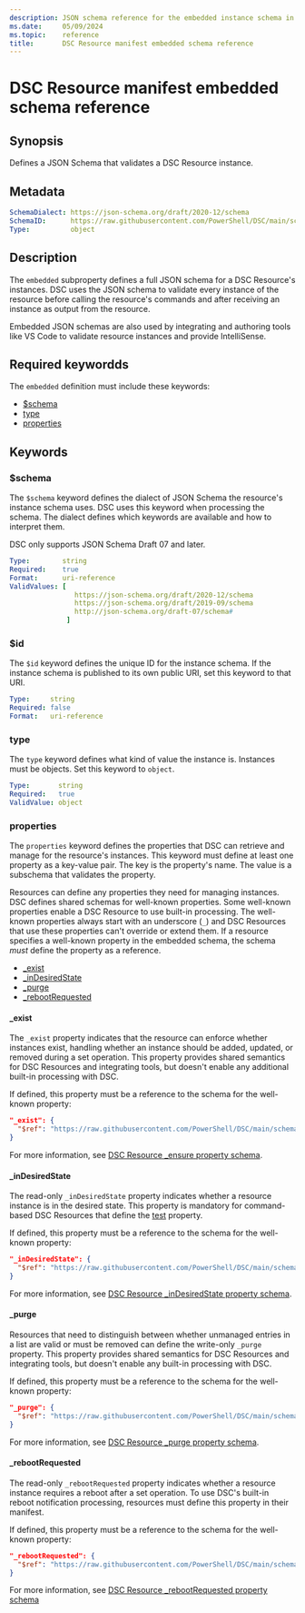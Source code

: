 ```yaml
---
description: JSON schema reference for the embedded instance schema in a DSC Resource manifest
ms.date:     05/09/2024
ms.topic:    reference
title:       DSC Resource manifest embedded schema reference
---
```


# DSC Resource manifest embedded schema reference

## Synopsis

Defines a JSON Schema that validates a DSC Resource instance.

## Metadata

```yaml
SchemaDialect: https://json-schema.org/draft/2020-12/schema
SchemaID:      https://raw.githubusercontent.com/PowerShell/DSC/main/schemas/2024/04/resource/manifest.schema.json#/properties/embedded
Type:          object
```

## Description

The `embedded` subproperty defines a full JSON schema for a DSC Resource's instances. DSC uses the
JSON schema to validate every instance of the resource before calling the resource's commands and
after receiving an instance as output from the resource.

Embedded JSON schemas are also used by integrating and authoring tools like VS Code to validate
resource instances and provide IntelliSense.

## Required keywordds

The `embedded` definition must include these keywords:

- [$schema](#schema)
- [type](#type)
- [properties](#properties)

## Keywords

### $schema

The `$schema` keyword defines the dialect of JSON Schema the resource's instance schema uses. DSC
uses this keyword when processing the schema. The dialect defines which keywords are available and
how to interpret them.

DSC only supports JSON Schema Draft 07 and later.

```yaml
Type:        string
Required:    true
Format:      uri-reference
ValidValues: [
                https://json-schema.org/draft/2020-12/schema
                https://json-schema.org/draft/2019-09/schema
                http://json-schema.org/draft-07/schema#
              ]
```

### $id

The `$id` keyword defines the unique ID for the instance schema. If the instance schema is published
to its own public URI, set this keyword to that URI.

```yaml
Type:     string
Required: false
Format:   uri-reference
```

### type

The `type` keyword defines what kind of value the instance is. Instances must be objects. Set this
keyword to `object`.

```yaml
Type:       string
Required:   true
ValidValue: object
```

### properties

The `properties` keyword defines the properties that DSC can retrieve and manage for the resource's
instances. This keyword must define at least one property as a key-value pair. The key is the
property's name. The value is a subschema that validates the property.

Resources can define any properties they need for managing instances. DSC defines shared schemas
for well-known properties. Some well-known properties enable a DSC Resource to use built-in
processing. The well-known properties always start with an underscore (`_`) and DSC Resources that
use these properties can't override or extend them. If a resource specifies a well-known property
in the embedded schema, the schema _must_ define the property as a reference.

- [_exist](#_exist)
- [_inDesiredState](#_indesiredstate)
- [_purge](#_purge)
- [_rebootRequested](#_rebootrequested)

#### _exist

The `_exist` property indicates that the resource can enforce whether instances exist, handling
whether an instance should be added, updated, or removed during a set operation. This property
provides shared semantics for DSC Resources and integrating tools, but doesn't enable any
additional built-in processing with DSC.

If defined, this property must be a reference to the schema for the well-known property:

```json
"_exist": {
  "$ref": "https://raw.githubusercontent.com/PowerShell/DSC/main/schemas/2024/04/resource/properties/exist.json"
}
```

For more information, see [DSC Resource _ensure property schema][01].

#### _inDesiredState

The read-only `_inDesiredState` property indicates whether a resource instance is in the desired
state. This property is mandatory for command-based DSC Resources that define the [test][02]
property.

If defined, this property must be a reference to the schema for the well-known property:

```json
"_inDesiredState": {
  "$ref": "https://raw.githubusercontent.com/PowerShell/DSC/main/schemas/2024/04/resource/properties/inDesiredState.json"
}
```

For more information, see [DSC Resource _inDesiredState property schema][03].

#### _purge

Resources that need to distinguish between whether unmanaged entries in a list are valid or must be
removed can define the write-only `_purge` property. This property provides shared semantics for
DSC Resources and integrating tools, but doesn't enable any built-in processing with DSC.

If defined, this property must be a reference to the schema for the well-known property:

```json
"_purge": {
  "$ref": "https://raw.githubusercontent.com/PowerShell/DSC/main/schemas/2024/04/resource/properties/purge.json"
}
```

For more information, see [DSC Resource _purge property schema][04].

#### _rebootRequested

The read-only `_rebootRequested` property indicates whether a resource instance requires a reboot
after a set operation. To use DSC's built-in reboot notification processing, resources must define
this property in their manifest.

If defined, this property must be a reference to the schema for the well-known property:

```json
"_rebootRequested": {
  "$ref": "https://raw.githubusercontent.com/PowerShell/DSC/main/schemas/2024/04/resource/properties/rebootRequested.json"
}
```

For more information, see [DSC Resource _rebootRequested property schema][05]

[01]: ../../properties/ensure.md
[02]: ../test.md
[03]: ../../properties/inDesiredState.md
[04]: ../../properties/purge.md
[05]: ../../properties/rebootRequested.md
